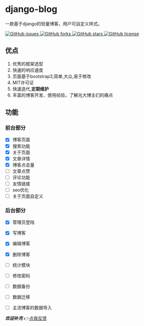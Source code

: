 # django-blog

一款基于django的轻量博客，用户可自定义样式。

[![GitHub issues](https://img.shields.io/github/issues/zzlhr/django-blog.svg) ![GitHub forks](https://img.shields.io/github/forks/zzlhr/django-blog.svg) ![GitHub stars](https://img.shields.io/github/stars/zzlhr/django-blog.svg) ![GitHub license](https://img.shields.io/github/license/zzlhr/django-blog.svg)](https://github.com/zzlhr/django-blog/issues)



## 优点
1. 优秀的框架选型
2. 快速的响应速度
3. 页面基于bootstrap3,简单,大众,易于修改
4. MIT许可证
5. 快速迭代,**定期维护**
6. 丰富的博客开发、使用经验，了解光大博主们的痛点



## 功能

 ### 前台部分

- [x] 博客页面
- [x] 搜索功能
- [x] 关于页面
- [x] 文章详情
- [x] 博客点击量
- [ ] 文章点赞
- [ ] 评论功能
- [ ] 友情链接
- [ ] seo优化
- [ ] 关于页面自定义

### 后台部分

- [x] 管理员登陆
- [x] 写博客
- [x] 编辑博客
- [x] 删除博客
- [ ] 统计模块
- [ ] 修改密码
- [ ] 数据备份
- [ ] 数据迁移
- [ ] 主流博客的数据导入



**_欢迎补充_**  :point_right:[点我反馈](https://github.com/zzlhr/django-blog/issues/1)



